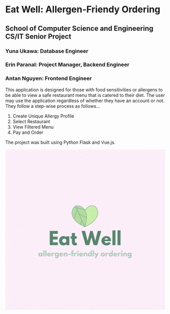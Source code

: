 # Eat Well: Allergen-Friendy Ordering
## School of Computer Science and Engineering CS/IT Senior Project

### Yuna Ukawa: Database Engineer
### Erin Paranal: Project Manager, Backend Engineer
### Antan Nguyen: Frontend Engineer

This application is designed for those with food sensitivities or allergens to be able to view a safe restaurant menu that is catered to their diet. The user may use the application regardless of whether they have an account or not. They follow a step-wise process as follows...

1. Create Unique Allergy Profile
2. Select Restaurant
3. View Filtered Menu
4. Pay and Order

The project was built using Python Flask and Vue.js.

<img src="/Frontend/src/assets/img/logo.png" alt="Eat Well Logo" width="500"/>
